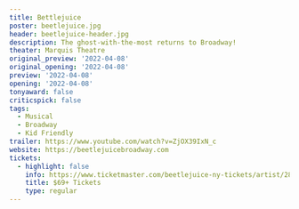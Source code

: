 ```yaml
---
title: Bettlejuice
poster: beetlejuice.jpg
header: beetlejuice-header.jpg
description: The ghost-with-the-most returns to Broadway!
theater: Marquis Theatre
original_preview: '2022-04-08'
original_opening: '2022-04-08'
preview: '2022-04-08'
opening: '2022-04-08'
tonyaward: false
criticspick: false
tags: 
  - Musical
  - Broadway
  - Kid Friendly
trailer: https://www.youtube.com/watch?v=ZjOX39IxN_c
website: https://beetlejuicebroadway.com
tickets:
  - highlight: false
    info: https://www.ticketmaster.com/beetlejuice-ny-tickets/artist/2818024
    title: $69+ Tickets
    type: regular
---
```

